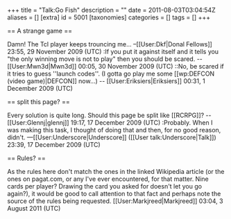 +++
title = "Talk:Go Fish"
description = ""
date = 2011-08-03T03:04:54Z
aliases = []
[extra]
id = 5001
[taxonomies]
categories = []
tags = []
+++

== A strange game ==

Damn! The Tcl player keeps trouncing me... –[[User:Dkf|Donal Fellows]] 23:55, 29 November 2009 (UTC)
:If you put it against itself and it tells you "the only winning move is not to play" then you should be scared. --[[User:Mwn3d|Mwn3d]] 00:05, 30 November 2009 (UTC)
::No, be scared if it tries to guess ''launch codes''. (I gotta go play me some [[wp:DEFCON (video game)|DEFCON]] now...) -- [[User:Eriksiers|Eriksiers]] 00:31, 1 December 2009 (UTC)

== split this page? ==

Every solution is quite long.  Should this page be split like [[RCRPG]]? --[[User:Glennj|glennj]] 19:17, 17 December 2009 (UTC)
:Probably. When I was making this task, I thought of doing that and then, for no good reason, didn't. —[[User:Underscore|Underscore]] ([[User talk:Underscore|Talk]]) 23:39, 17 December 2009 (UTC)

== Rules? ==

As the rules here don't match the ones in the linked Wikipedia article (or the ones on pagat.com, or any I've ever encountered, for that matter.  Nine cards per player?  Drawing the card you asked for doesn't let you go again?), it would be good to call attention to that fact and perhaps note the source of the rules being requested. 
[[User:Markjreed|Markjreed]] 03:04, 3 August 2011 (UTC)
